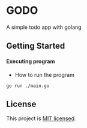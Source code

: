 # GODO

A simple todo app with golang

## Getting Started

#### Executing program

* How to run the program

```
go run ./main.go
```

## License

This project is [MIT licensed](http://opensource.org/licenses/MIT).
